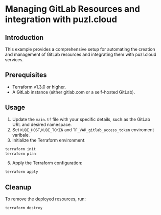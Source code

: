 # Managing GitLab Resources and integration with puzl.cloud

## Introduction

This example provides a comprehensive setup for automating the creation and management of GitLab resources and integrating them with puzl.cloud services.

## Prerequisites

- Terraform v1.3.0 or higher.
- A GitLab instance (either gitlab.com or a self-hosted GitLab).

## Usage

1. Update the `main.tf` file with your specific details, such as the GitLab URL and desired namespace.
2. Set `KUBE_HOST`,`KUBE_TOKEN` and `TF_VAR_gitlab_access_token` enviroment varibale.
3. Initialize the Terraform environment:

```bash
terraform init
terraform plan
```

5. Apply the Terraform configuration:

```bash
terraform apply
```

## Cleanup

To remove the deployed resources, run:

```bash
terraform destroy
```
